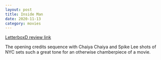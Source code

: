```yaml
---
layout: post
title: Inside Man
date: 2020-11-13
category: movies
---
```

 
[LetterboxD review link](https://letterboxd.com/samarthbhaskar/film/inside-man/1/)

The opening credits sequence with Chaiya Chaiya and Spike Lee shots of NYC sets such a great tone for an otherwise chamberpiece of a movie.